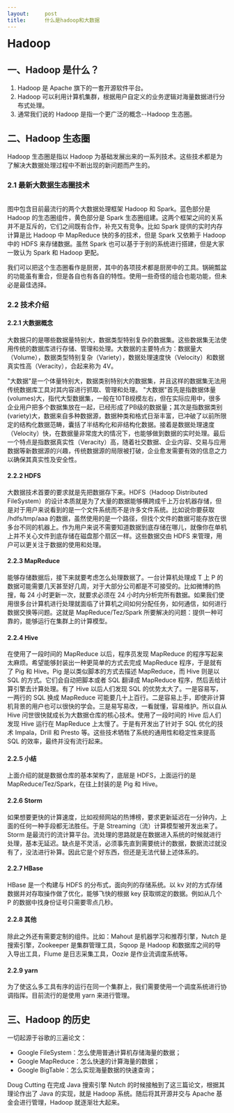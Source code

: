 ```yaml
---
layout:     post
title:      什么是hadoop和大数据
---
```

<div id="article_content" class="article_content clearfix csdn-tracking-statistics" data-pid="blog" data-mod="popu_307" data-dsm="post">
								            <link rel="stylesheet" href="https://csdnimg.cn/release/phoenix/template/css/ck_htmledit_views-f76675cdea.css">
						<div class="htmledit_views" id="content_views">
                <div style="font-weight:bold;font-size:26px;"><span>Hadoop</span></div><div><h2><a></a><span>一、Hadoop 是什么？</span></h2><ol><li><span>Hadoop 是 Apache 旗下的一套开源软件平台。</span></li><li><span>Hadoop 可以利用计算机集群，根据用户自定义的业务逻辑对海量数据进行分布式处理。</span></li><li><span>通常我们说的 Hadoop 是指一个更广泛的概念--Hadoop 生态圈。</span></li></ol><h2><a></a><span>二、Hadoop 生态圈</span></h2><p><span>Hadoop 生态圈是指以 Hadoop 为基础发展出来的一系列技术。这些技术都是为了解决大数据处理过程中不断出现的新问题而产生的。</span></p><h3><a></a><span>2.1 最新大数据生态圈技术</span></h3></div><div><span><img src="https://img-blog.csdn.net/20180119084226600?watermark/2/text/aHR0cDovL2Jsb2cuY3Nkbi5uZXQvaG9ub3JXRQ==/font/5a6L5L2T/fontsize/400/fill/I0JBQkFCMA==/dissolve/70/gravity/SouthEast" alt=""></span></div><div><span><br></span></div><div><span>图中包含目前最流行的两个大数据处理框架 Hadoop 和 Spark。蓝色部分是 Hadoop 的生态圈组件，黄色部分是 Spark 生态圈组建。这两个框架之间的关系并不是互斥的，它们之间既有合作，补充又有竞争。比如 Spark 提供的实时内存计算是比 Hadoop 中 MapReduce 快的多的技术，但是 Spark 又依赖于 Hadoop 中的 HDFS 来存储数据。虽然 Spark 也可以基于于别的系统进行搭建，但是大家一致认为 Spark 和 Hadoop 更配。</span></div><p><span>我们可以把这个生态圈看作是厨房，其中的各项技术都是厨房中的工具。锅碗瓢盆的功能虽有重合，但是各自也有各自的特性。使用一些奇怪的组合也能功能，但未必是最佳选择。</span></p><h3><a></a><span>2.2 技术介绍</span></h3><h4><span>2.2.1 大数据概念</span></h4><p><span>大数据只的是哪些数据量特别大，数据类型特别复杂的数据集。这些数据集无法使用传统的数据库进行存储、管理和处理。大数据的主要特点为：数据量大（Volume），数据类型特别复杂（Variety），数据处理速度快（Velocity）和数据真实性高（Veracity），合起来称为 4V。</span></p><p>"大数据"是一个体量特别大，数据类别特别大的数据集，并且这样的数据集无法用传统数据库工具对其内容进行抓取、管理和处理。 "大数据"首先是指数据体量(volumes)大，指代大型数据集，一般在10TB规模左右，但在实际应用中，很多企业用户把多个数据集放在一起，已经形成了PB级的数据量；其次是指数据类别(variety)大，数据来自多种数据源，数据种类和格式日渐丰富，已冲破了以前所限定的结构化数据范畴，囊括了半结构化和非结构化数据。接着是数据处理速度（Velocity）快，在数据量非常庞大的情况下，也能够做到数据的实时处理。最后一个特点是指数据真实性（Veracity）高，随着社交数据、企业内容、交易与应用数据等新数据源的兴趣，传统数据源的局限被打破，企业愈发需要有效的信息之力以确保其真实性及安全性。<br><span></span><span></span><span></span><span></span><span></span><span></span><span></span><span></span><span></span><span></span><span></span><span></span><span></span><span></span><span></span><span></span><span></span><span></span><span></span><span></span><span></span><span></span><span></span><span></span><span></span><span></span><span></span><span></span><span></span><span></span><span></span><span></span><span></span><span></span><span></span><span></span><span></span><span></span></p><h4><span>2.2.2 HDFS</span></h4><p><span>大数据技术首要的要求就是先把数据存下来。HDFS（Hadoop Distributed FileSystem）的设计本质就是为了大量的数据能够横跨成千上万台机器存储，但是对于用户来说看到的是一个文件系统而不是许多文件系统。比如说你要获取 /hdfs/tmp/aaa 的数据，虽然使用的是一个路径，但找个文件的数据可能存放在很多台不同的机器上。作为用户来说不需要知道数据到底存储在哪儿，就像你在单机上并不关心文件到底存储在磁盘那个扇区一样。这些数据交由 HDFS 来管理，用户可以更关注于数据的使用和处理。</span></p><h4><span>2.2.3 MapReduce</span></h4><p><span>能够存储数据后，接下来就要考虑怎么处理数据了。一台计算机处理成 T 上 P 的数据可能需要几天甚至好几周，对于大部分公司都是不可接受的。比如微博的热搜，每 24 小时更新一次，就要求必须在 24 小时内分析完所有数据。如果我们使用很多台计算机进行处理就面临了计算机之间如何分配任务，如何通信，如何进行数据交换等问题。这就是 MapReduce/Tez/Spark 所要解决的问题：提供一种可靠的，能够运行在集群上的计算模型。</span></p><h4><span>2.2.4 Hive</span></h4><p><span>在使用了一段时间的 MapReduce 以后，程序员发现 MapReduce 的程序写起来太麻烦。希望能够封装出一种更简单的方式去完成 MapReduce 程序，于是就有了 Pig 和 Hive。Pig 是以类似脚本的方式去描述 MapReduce，而 Hive 则是以 SQL 的方式。它们会自动把脚本或者 SQL 翻译成 MapReduce 程序，然后丢给计算引擎去计算处理。有了 Hive 以后人们发现 SQL 的优势太大了。一是容易写，一两行的 SQL 换成 MapReduce 可能要几十上百行。二是容易上手，即使非计算机背景的用户也可以很快的学会。三是易写易改，一看就懂，容易维护。所以自从 Hive 问世很快就成长为大数据仓库的核心技术。使用了一段时间的 Hive 后人们发现 Hive 运行在 MapReduce 上太慢了。于是有开发出了针对于 SQL 优化的技术 Impala，Drill 和 Presto 等。这些技术牺牲了系统的通用性和稳定性来提高 SQL 的效率，最终并没有流行起来。</span></p><h4><span>2.2.5 小结</span></h4><p><span>上面介绍的就是数据仓库的基本架构了，底层是 HDFS，上面运行的是 MapReduce/Tez/Spark，在往上封装的是 Pig 和 Hive。</span></p><h4><span>2.2.6 Storm</span></h4><p><span>如果想要更快的计算速度，比如视频网站的热博榜，要求更新延迟在一分钟内，上面的任何一种手段都无法胜任。于是 Streaming（流）计算模型被开发出来了。Storm 是最流行的流计算平台。流处理的思路就是在数据进入系统的时候就进行处理，基本无延迟。缺点是不灵活，必须事先直到需要统计的数据，数据流过就没有了，没法进行补算。因此它是个好东西，但还是无法代替上述体系的。</span></p><h4><span>2.2.7 HBase</span></h4><p><span>HBase 是一个构建与 HDFS 的分布式，面向列的存储系统。以 kv 对的方式存储数据并对存取操作做了优化，能够飞快的根据 key 获取绑定的数据。例如从几个 P 的数据中找身份证号只需要零点几秒。</span></p><h4><span>2.2.8 其他</span></h4><p><span>除此之外还有需要定制的组件。比如：Mahout 是机器学习和推荐引擎，Nutch 是搜索引擎，Zookeeper 是集群管理工具，Sqoop 是 Hadoop 和数据库之间的导入导出工具，Flume 是日志采集工具，Oozie 是作业流调度系统等。</span></p><h4><span>2.2.9 yarn</span></h4><p><span>为了使这么多工具有序的运行在同一个集群上，我们需要使用一个调度系统进行协调指挥。目前流行的是使用 yarn 来进行管理。</span></p><h2><a></a><span>三、Hadoop 的历史</span></h2><p><span>一切起源于谷歌的三遍论文：</span></p><ul><li><span>Google FileSystem：怎么使用普通计算机存储海量的数据；</span></li><li><span>Google MapReduce：怎么快速的计算海量的数据；</span></li><li><span>Google BigTable：怎么实现海量数据的快速查询；</span></li></ul><p><span>Doug Cutting 在完成 Java 搜索引擎 Nutch 的时候接触到了这三篇论文，根据其理论作出了 Java 的实现，就是 Hadoop 系统。随后将其开源并交与 Apache 基金会进行管理，Hadoop 就逐渐壮大起来。</span></p>            </div>
                </div>